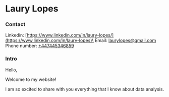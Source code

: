 # Laury Lopes

### Contact
Linkedin: [https://www.linkedin.com/in/laury-lopes/](https://www.linkedin.com/in/laury-lopes)\
Email: [laurylopes@gmail.com](laurylopes@gmail.com)\
Phone number: [+447445346859](tel:0447445346859)

### Intro
Hello, 

Welcome to my website! 

I am so excited to share with you everything that I know about data analysis. 

